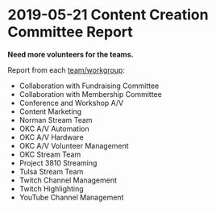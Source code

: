 # 2019-05-21 Content Creation Committee Report
**Need more volunteers for the teams.**

Report from each [team/workgroup](https://github.com/techlahoma/broadcasting/blob/master/teams.md):

* Collaboration with Fundraising Committee
* Collaboration with Membership Committee
* Conference and Workshop A/V
* Content Marketing
* Norman Stream Team
* OKC A/V Automation
* OKC A/V Hardware
* OKC A/V Volunteer Management
* OKC Stream Team
* Project 3810 Streaming
* Tulsa Stream Team
* Twitch Channel Management
* Twitch Highlighting
* YouTube Channel Management
